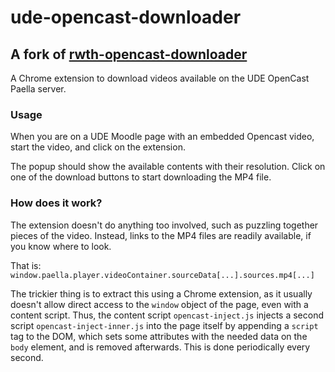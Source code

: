 # ude-opencast-downloader
## A fork of [rwth-opencast-downloader](https://github.com/MangelWare/rwth-opencast-downloader)

A Chrome extension to download videos available on the UDE OpenCast Paella server.

### Usage

When you are on a UDE Moodle page with an embedded Opencast video, start the video, and click on the extension.

The popup should show the available contents with their resolution. Click on one of the download buttons to start downloading the MP4 file.

### How does it work?

The extension doesn't do anything too involved, such as puzzling together pieces of the video.
Instead, links to the MP4 files are readily available, if you know where to look.

That is: `window.paella.player.videoContainer.sourceData[...].sources.mp4[...]`

The trickier thing is to extract this using a Chrome extension, as it usually doesn't allow direct access to the `window` object of the page, even with a content script.
Thus, the content script `opencast-inject.js` injects a second script `opencast-inject-inner.js` into the page itself by appending a `script` tag to the DOM, which sets some attributes with the needed data on the `body` element, and is removed afterwards.
This is done periodically every second.
